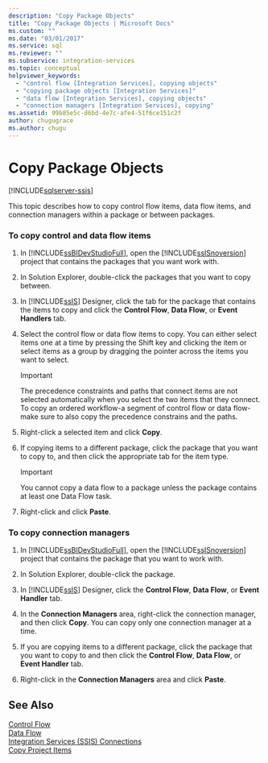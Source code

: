 ```yaml
---
description: "Copy Package Objects"
title: "Copy Package Objects | Microsoft Docs"
ms.custom: ""
ms.date: "03/01/2017"
ms.service: sql
ms.reviewer: ""
ms.subservice: integration-services
ms.topic: conceptual
helpviewer_keywords: 
  - "control flow [Integration Services], copying objects"
  - "copying package objects [Integration Services]"
  - "data flow [Integration Services], copying objects"
  - "connection managers [Integration Services], copying"
ms.assetid: 99b85e5c-d6bd-4e7c-afe4-51f6ce151c2f
author: chugugrace
ms.author: chugu
---
```

# Copy Package Objects

[!INCLUDE[sqlserver-ssis](../includes/applies-to-version/sqlserver-ssis.md)]


  This topic describes how to copy control flow items, data flow items, and connection managers within a package or between packages.  
  
### To copy control and data flow items  
  
1.  In [!INCLUDE[ssBIDevStudioFull](../includes/ssbidevstudiofull-md.md)], open the [!INCLUDE[ssISnoversion](../includes/ssisnoversion-md.md)] project that contains the packages that you want work with.  
  
2.  In Solution Explorer, double-click the packages that you want to copy between.  
  
3.  In [!INCLUDE[ssIS](../includes/ssis-md.md)] Designer, click the tab for the package that contains the items to copy and click the **Control Flow**, **Data Flow**, or **Event Handlers** tab.  
  
4.  Select the control flow or data flow items to copy. You can either select items one at a time by pressing the Shift key and clicking the item or select items as a group by dragging the pointer across the items you want to select.  
  
    > [!IMPORTANT]  
    >  The precedence constraints and paths that connect items are not selected automatically when you select the two items that they connect. To copy an ordered workflow-a segment of control flow or data flow-make sure to also copy the precedence constrains and the paths.  
  
5.  Right-click a selected item and click **Copy**.  
  
6.  If copying items to a different package, click the package that you want to copy to, and then click the appropriate tab for the item type.  
  
    > [!IMPORTANT]  
    >  You cannot copy a data flow to a package unless the package contains at least one Data Flow task.  
  
7.  Right-click and click **Paste**.  
  
### To copy connection managers  
  
1.  In [!INCLUDE[ssBIDevStudioFull](../includes/ssbidevstudiofull-md.md)], open the [!INCLUDE[ssISnoversion](../includes/ssisnoversion-md.md)] project that contains the package that you want to work with.  
  
2.  In Solution Explorer, double-click the package.  
  
3.  In [!INCLUDE[ssIS](../includes/ssis-md.md)] Designer, click the **Control Flow**, **Data Flow**, or **Event Handler** tab.  
  
4.  In the **Connection Managers** area, right-click the connection manager, and then click **Copy**. You can copy only one connection manager at a time.  
  
5.  If you are copying items to a different package, click the package that you want to copy to and then click the **Control Flow**, **Data Flow**, or **Event Handler** tab.  
  
6.  Right-click in the **Connection Managers** area and click **Paste**.  
  
## See Also  
 [Control Flow](../integration-services/control-flow/control-flow.md)   
 [Data Flow](../integration-services/data-flow/data-flow.md)   
 [Integration Services &#40;SSIS&#41; Connections](../integration-services/connection-manager/integration-services-ssis-connections.md)   
 [Copy Project Items](./integration-services-ssis-projects-and-solutions.md)  
  
